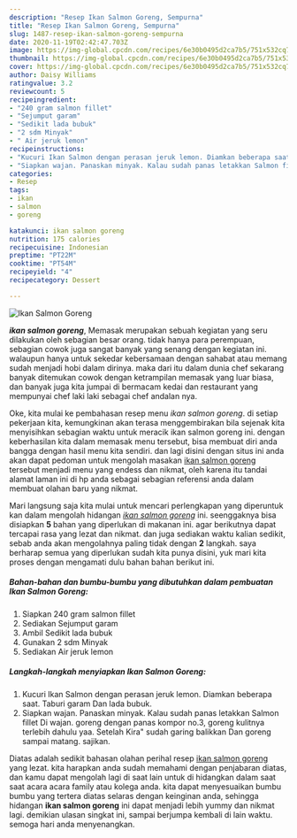 ```yaml
---
description: "Resep Ikan Salmon Goreng, Sempurna"
title: "Resep Ikan Salmon Goreng, Sempurna"
slug: 1487-resep-ikan-salmon-goreng-sempurna
date: 2020-11-19T02:42:47.703Z
image: https://img-global.cpcdn.com/recipes/6e30b0495d2ca7b5/751x532cq70/ikan-salmon-goreng-foto-resep-utama.jpg
thumbnail: https://img-global.cpcdn.com/recipes/6e30b0495d2ca7b5/751x532cq70/ikan-salmon-goreng-foto-resep-utama.jpg
cover: https://img-global.cpcdn.com/recipes/6e30b0495d2ca7b5/751x532cq70/ikan-salmon-goreng-foto-resep-utama.jpg
author: Daisy Williams
ratingvalue: 3.2
reviewcount: 5
recipeingredient:
- "240 gram salmon fillet"
- "Sejumput garam"
- "Sedikit lada bubuk"
- "2 sdm Minyak"
- " Air jeruk lemon"
recipeinstructions:
- "Kucuri Ikan Salmon dengan perasan jeruk lemon. Diamkan beberapa saat. Taburi garam Dan lada bubuk."
- "Siapkan wajan. Panaskan minyak. Kalau sudah panas letakkan Salmon fillet Di wajan. goreng dengan panas kompor no.3, goreng kulitnya terlebih dahulu yaa. Setelah Kira&#34; sudah garing balikkan Dan goreng sampai matang. sajikan."
categories:
- Resep
tags:
- ikan
- salmon
- goreng

katakunci: ikan salmon goreng 
nutrition: 175 calories
recipecuisine: Indonesian
preptime: "PT22M"
cooktime: "PT54M"
recipeyield: "4"
recipecategory: Dessert

---
```



![Ikan Salmon Goreng](https://img-global.cpcdn.com/recipes/6e30b0495d2ca7b5/751x532cq70/ikan-salmon-goreng-foto-resep-utama.jpg)

<b><i>ikan salmon goreng</i></b>, Memasak merupakan sebuah kegiatan yang seru dilakukan oleh sebagian besar orang. tidak hanya para perempuan, sebagian cowok juga sangat banyak yang senang dengan kegiatan ini. walaupun hanya untuk sekedar kebersamaan dengan sahabat atau memang sudah menjadi hobi dalam dirinya. maka dari itu dalam dunia chef sekarang banyak ditemukan cowok dengan ketrampilan memasak yang luar biasa, dan banyak juga kita jumpai di bermacam kedai dan restaurant yang mempunyai chef laki laki sebagai chef andalan nya.



Oke, kita mulai ke pembahasan resep menu <i>ikan salmon goreng</i>. di setiap pekerjaan kita, kemungkinan akan terasa menggembirakan bila sejenak kita menyisihkan sebagian waktu untuk meracik ikan salmon goreng ini. dengan keberhasilan kita dalam memasak menu tersebut, bisa membuat diri anda bangga dengan hasil menu kita sendiri. dan lagi disini dengan situs ini anda akan dapat pedoman untuk mengolah masakan <u>ikan salmon goreng</u> tersebut menjadi menu yang endess dan nikmat, oleh karena itu tandai alamat laman ini di hp anda sebagai sebagian referensi anda dalam membuat olahan baru yang nikmat.


Mari langsung saja kita mulai untuk mencari perlengkapan yang diperuntuk kan dalam mengolah hidangan <u><i>ikan salmon goreng</i></u> ini. seenggaknya bisa disiapkan <b>5</b> bahan yang diperlukan di makanan ini. agar berikutnya dapat tercapai rasa yang lezat dan nikmat. dan juga sediakan waktu kalian sedikit, sebab anda akan mengolahnya paling tidak dengan <b>2</b> langkah. saya berharap semua yang diperlukan sudah kita punya disini, yuk mari kita proses dengan mengamati dulu bahan bahan berikut ini.

<!--inarticleads1-->

##### Bahan-bahan dan bumbu-bumbu yang dibutuhkan dalam pembuatan Ikan Salmon Goreng:

1. Siapkan 240 gram salmon fillet
1. Sediakan Sejumput garam
1. Ambil Sedikit lada bubuk
1. Gunakan 2 sdm Minyak
1. Sediakan  Air jeruk lemon




<!--inarticleads2-->

##### Langkah-langkah menyiapkan Ikan Salmon Goreng:

1. Kucuri Ikan Salmon dengan perasan jeruk lemon. Diamkan beberapa saat. Taburi garam Dan lada bubuk.
1. Siapkan wajan. Panaskan minyak. Kalau sudah panas letakkan Salmon fillet Di wajan. goreng dengan panas kompor no.3, goreng kulitnya terlebih dahulu yaa. Setelah Kira&#34; sudah garing balikkan Dan goreng sampai matang. sajikan.




Diatas adalah sedikit bahasan olahan perihal resep <u>ikan salmon goreng</u> yang lezat. kita harapkan anda sudah memahami dengan penjabaran diatas, dan kamu dapat mengolah lagi di saat lain untuk di hidangkan dalam saat saat acara acara family atau kolega anda. kita dapat menyesuaikan bumbu bumbu yang tertera diatas selaras dengan keinginan anda, sehingga hidangan <b>ikan salmon goreng</b> ini dapat menjadi lebih yummy dan nikmat lagi. demikian ulasan singkat ini, sampai berjumpa kembali di lain waktu. semoga hari anda menyenangkan.
